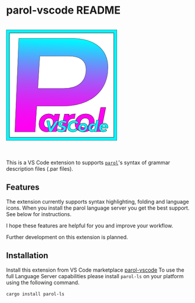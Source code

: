 # parol-vscode README

<!-- markdownlint-disable Inline HTML -->
<br>
<img src="./icons/parol-vscode-300x300.png" alt="Logo" height=300 with=300>
<br><br><br>
<!-- markdownlint-enable Inline HTML -->

This is a VS Code extension to supports [`parol`](https://github.com/jsinger67/parol.git)'s syntax
of grammar description files (.par files).

## Features

The extension currently supports syntax highlighting, folding and language icons.
When you install the parol language server you get the best support. See below for instructions.

I hope these features are helpful for you and improve your workflow.

Further development on this extension is planned.

## Installation

Install this extension from VS Code marketplace [parol-vscode](https://marketplace.visualstudio.com/items?itemName=jsinger67.parol-vscode)
To use the full Language Server capabilities please install `parol-ls` on your platform using the
following command.

```shell
cargo install parol-ls
```
